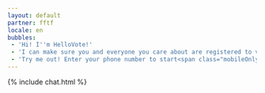 ```yaml
---
layout: default
partner: fftf
locale: en
bubbles:
 - 'Hi! I''m HelloVote!'
 - 'I can make sure you and everyone you care about are registered to vote.'
 - 'Try me out! Enter your phone number to start<span class="mobileOnly">, or <a href="https://m.me/hellovote">chat on Facebook Messenger</a></span>.'
---
```

{% include chat.html %}



